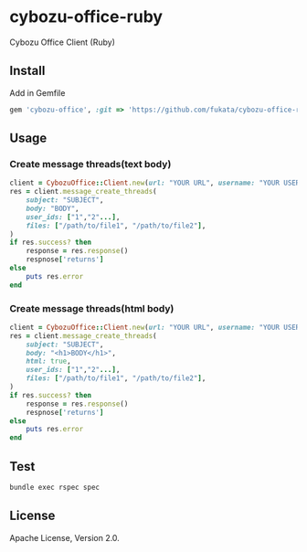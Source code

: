# cybozu-office-ruby
Cybozu Office Client (Ruby)

## Install
Add in Gemfile

```ruby
gem 'cybozu-office', :git => 'https://github.com/fukata/cybozu-office-ruby.git', :tag => 'v0.0.3'
```

## Usage

### Create message threads(text body)

```ruby
client = CybozuOffice::Client.new(url: "YOUR URL", username: "YOUR USERNAME", password: "YOUR PASSWORD")
res = client.message_create_threads(
    subject: "SUBJECT",
    body: "BODY",
    user_ids: ["1","2"...],
    files: ["/path/to/file1", "/path/to/file2"],
)
if res.success? then
    response = res.response()
    respnose['returns']
else
    puts res.error
end
```

### Create message threads(html body)

```ruby
client = CybozuOffice::Client.new(url: "YOUR URL", username: "YOUR USERNAME", password: "YOUR PASSWORD")
res = client.message_create_threads(
    subject: "SUBJECT",
    body: "<h1>BODY</h1>",
    html: true,
    user_ids: ["1","2"...],
    files: ["/path/to/file1", "/path/to/file2"],
)
if res.success? then
    response = res.response()
    respnose['returns']
else
    puts res.error
end
```

## Test

```bash
bundle exec rspec spec
```

## License

Apache License, Version 2.0.
